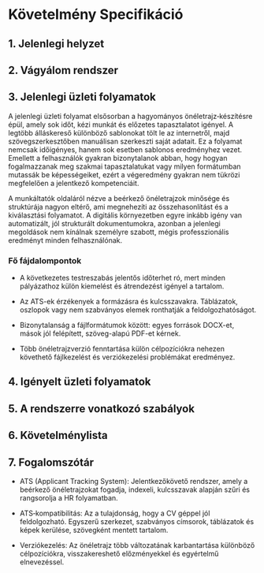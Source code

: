 # Követelmény Specifikáció


## 1. Jelenlegi helyzet


## 2. Vágyálom rendszer


## 3. Jelenlegi üzleti folyamatok

A jelenlegi üzleti folyamat elsősorban a hagyományos önéletrajz‑készítésre épül, amely sok időt, kézi munkát és előzetes tapasztalatot igényel. A legtöbb álláskereső különböző sablonokat tölt le az internetről, majd szövegszerkesztőben manuálisan szerkeszti saját adatait. Ez a folyamat nemcsak időigényes, hanem sok esetben sablonos eredményhez vezet. Emellett a felhasználók gyakran bizonytalanok abban, hogy hogyan fogalmazzanak meg szakmai tapasztalatukat vagy milyen formátumban mutassák be képességeiket, ezért a végeredmény gyakran nem tükrözi megfelelően a jelentkező kompetenciáit.

A munkáltatók oldaláról nézve a beérkező önéletrajzok minősége és struktúrája nagyon eltérő, ami megnehezíti az összehasonlítást és a kiválasztási folyamatot. A digitális környezetben egyre inkább igény van automatizált, jól strukturált dokumentumokra, azonban a jelenlegi megoldások nem kínálnak személyre szabott, mégis professzionális eredményt minden felhasználónak.

### Fő fájdalompontok

- A következetes testreszabás jelentős időterhet ró, mert minden pályázathoz külön kiemelést és átrendezést igényel a tartalom.

- Az ATS-ek érzékenyek a formázásra és kulcsszavakra. Táblázatok, oszlopok vagy nem szabványos elemek ronthatják a feldolgozhatóságot.

- Bizonytalanság a fájlformátumok között: egyes források DOCX-et, mások jól felépített, szöveg-alapú PDF-et kérnek.

- Több önéletrajzverzió fenntartása külön célpozíciókra nehezen követhető fájlkezelést és verziókezelési problémákat eredményez.​



## 4. Igényelt üzleti folyamatok


## 5. A rendszerre vonatkozó szabályok


## 6. Követelménylista


## 7. Fogalomszótár

* ATS (Applicant Tracking System): Jelentkezőkövető rendszer, amely a beérkező önéletrajzokat fogadja, indexeli, kulcsszavak alapján szűri és rangsorolja a HR folyamatban.

* ATS‑kompatibilitás: Az a tulajdonság, hogy a CV géppel jól feldolgozható. Egyszerű szerkezet, szabványos címsorok, táblázatok és képek kerülése, szövegként mentett tartalom.

* Verziókezelés: Az önéletrajz több változatának karbantartása különböző célpozíciókra, visszakereshető előzményekkel és egyértelmű elnevezéssel.

